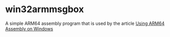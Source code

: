# win32armmsgbox
A simple ARM64 assembly program that is used by the article [Using ARM64 Assembly on Windows](https://nemanjatrifunovic.substack.com/p/using-arm64-assembly-on-windows)
